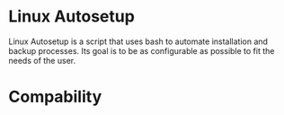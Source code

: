 # Linux Autosetup
 Linux Autosetup is a script that uses bash to automate installation and backup processes. Its goal is to be as configurable as possible to fit the needs of the user.
# Compability
